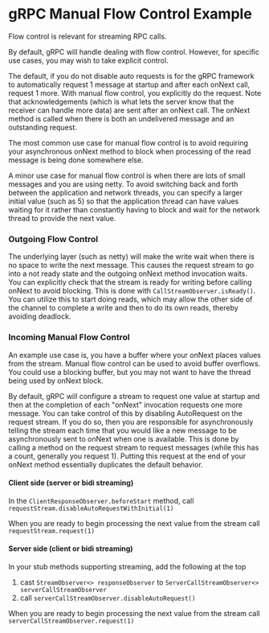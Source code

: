 gRPC Manual Flow Control Example
=====================
Flow control is relevant for streaming RPC calls.

By default, gRPC will handle
dealing with flow control. However, for specific use cases,
you may wish to take explicit control.

The default, if you do not disable auto requests is for the gRPC framework to
automatically request 1 message at startup and after each onNext call,
request 1 more. With manual flow control, you explicitly do the request. Note
that acknowledgements (which is what lets the server know that the receiver can
handle more data) are sent after an onNext call. The onNext method is called
when there is both an undelivered message and an outstanding request.

The most common use case for manual flow control is to avoid requiring your
asynchronous onNext method to block when processing of the read message is being
done somewhere else.

A minor use case for manual flow control is when there are lots of small
messages and you are using netty. To avoid switching back and forth between the
application and network threads, you can specify a larger initial value (such
as 5) so that the application thread can have values waiting for it rather than
constantly having to block and wait for the network thread to provide the next
value.

### Outgoing Flow Control

The underlying layer (such as netty) will make the write wait when there is no
space to write the next message. This causes the request stream to go into
a not ready state and the outgoing onNext method invocation waits. You can
explicitly check that the stream is ready for writing before calling onNext to
avoid blocking. This is done with `CallStreamObserver.isReady()`. You can
utilize this to start doing reads, which may allow
the other side of the channel to complete a write and then to do its own reads,
thereby avoiding deadlock.

### Incoming Manual Flow Control

An example use case is, you have a buffer where your onNext places values from
the stream. Manual flow control can be used to avoid buffer overflows. You could
use a blocking buffer, but you may not want to have the thread being used by
onNext block.

By default, gRPC will configure a stream to request one value at startup and
then at the completion of each "onNext" invocation requests one more message.
You can take control of this by disabling AutoRequest on the
request stream. If you do so, then you are responsible for asynchronously
telling the stream each time that you would like a new message to be
asynchronously sent to onNext when one is available. This is done by calling a
method on the request stream to request messages (while this has a count,
generally you request 1). Putting this request at the end of your onNext method
essentially duplicates the default behavior.

#### Client side (server or bidi streaming)

In the `ClientResponseObserver.beforeStart` method, call
`requestStream.disableAutoRequestWithInitial(1)`

When you are ready to begin processing the next value from the stream call
`requestStream.request(1)`

#### Server side (client or bidi streaming)

In your stub methods supporting streaming, add the following at the top

1. cast `StreamObserver<> responseObserver`
   to `ServerCallStreamObserver<> serverCallStreamObserver`
1. call `serverCallStreamObserver.disableAutoRequest()`

When you are ready to begin processing the next value from the stream call
`serverCallStreamObserver.request(1)`
